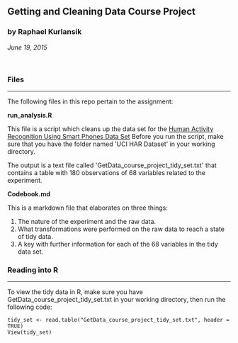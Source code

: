 ## Getting and Cleaning Data Course Project

### by Raphael Kurlansik
_June 19, 2015_

<br>

### Files
______________________________________________________________________________________________________________________
The following files in this repo pertain to the assignment:

**run_analysis.R**

This file is a script which cleans up the data set for the [Human Activity Recognition Using Smart Phones Data Set](http://archive.ics.uci.edu/ml/datasets/Human+Activity+Recognition+Using+Smartphones)
Before you run the script, make sure that you have the folder named 'UCI HAR Dataset' in your working directory.  

The output is a text file called 'GetData_course_project_tidy_set.txt' that contains a table with 180 observations of 68 variables related to the experiment.  

**Codebook.md**

This is a markdown file that elaborates on three things:

1. The nature of the experiment and the raw data.
2. What transformations were performed on the raw data to reach a state of tidy data.
3. A key with further information for each of the 68 variables in the tidy data set.

### Reading into R
_______________________________________________________________________________________________________________________
To view the tidy data in R, make sure you have GetData_course_project_tidy_set.txt in your working directory, then run the following code:

    tidy_set <- read.table("GetData_course_project_tidy_set.txt", header = TRUE)
    View(tidy_set)    
